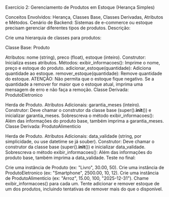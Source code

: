 Exercício 2: Gerenciamento de Produtos em Estoque (Herança Simples)

Conceitos Envolvidos: Herança, Classes Base, Classes Derivadas, Atributos e Métodos.
Cenário de Backend: Sistemas de e-commerce ou estoque precisam gerenciar diferentes tipos de produtos.
Descrição:

Crie uma hierarquia de classes para produtos:

Classe Base: Produto

Atributos: nome (string), preco (float), estoque (inteiro).
Construtor: Inicializa esses atributos.
Métodos:
exibir_informacoes(): Imprime o nome, preço e estoque do produto.
adicionar_estoque(quantidade): Adiciona quantidade ao estoque.
remover_estoque(quantidade): Remove quantidade do estoque. ATENÇÃO: Não permita que o estoque fique negativo. Se a quantidade a remover for maior que o estoque atual, imprima uma mensagem de erro e não faça a remoção.
Classe Derivada: ProdutoEletronico

Herda de Produto.
Atributos Adicionais: garantia_meses (inteiro).
Construtor: Deve chamar o construtor da classe base (super().__init__()) e inicializar garantia_meses.
Sobrescreva o método exibir_informacoes(): Além das informações do produto base, também imprima a garantia_meses.
Classe Derivada: ProdutoAlimenticio

Herda de Produto.
Atributos Adicionais: data_validade (string, por simplicidade, ou use datetime se já souber).
Construtor: Deve chamar o construtor da classe base (super().__init__()) e inicializar data_validade.
Sobrescreva o método exibir_informacoes(): Além das informações do produto base, também imprima a data_validade.
Teste no final:

Crie uma instância de Produto (ex: "Livro", 30.00, 50).
Crie uma instância de ProdutoEletronico (ex: "Smartphone", 2500.00, 10, 12).
Crie uma instância de ProdutoAlimenticio (ex: "Arroz", 15.00, 100, "2025-12-31").
Chame exibir_informacoes() para cada um.
Tente adicionar e remover estoque de um dos produtos, incluindo tentativas de remover mais do que o disponível.